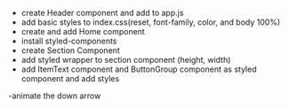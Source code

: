 - create Header component and add to app.js
- add basic styles to index.css(reset, font-family, color, and body 100%)
- create and add Home component
- install styled-components
- create Section Component
- add styled wrapper to section component (height, width)
- add ItemText component and ButtonGroup component as styled component and add styles

-animate the down arrow
